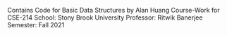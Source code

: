 Contains Code for Basic Data Structures by Alan Huang
Course-Work for CSE-214
School: Stony Brook University
Professor: Ritwik Banerjee
Semester: Fall 2021
